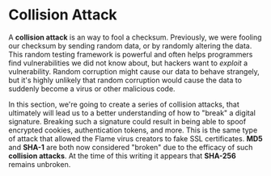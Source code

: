 # Collision Attack

A __collision attack__ is an way to fool a checksum. Previously, we were fooling our checksum by sending random data, or by randomly altering the data. This random testing framework is powerful and often helps programmers find vulnerabilities we did not know about, but hackers want to *exploit* a vulnerability. Random corruption might cause our data to behave strangely, but it's highly unlikely that random corruption would cause the data to suddenly become a virus or other malicious code.

In this section, we're going to create a series of collision attacks, that ultimately will lead us to a better understanding of how to "break" a digital signature. Breaking such a signature could result in being able to spoof encrypted cookies, authentication tokens, and more. This is the same type of attack that allowed the Flame virus creators to fake SSL certificates. __MD5__ and __SHA-1__ are both now considered "broken" due to the efficacy of such __collision attacks__. At the time of this writing it appears that __SHA-256__ remains unbroken. 
